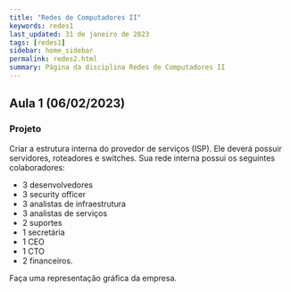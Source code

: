 ```yaml
---
title: "Redes de Computadores II"
keywords: redes1
last_updated: 31 de janeiro de 2023 
tags: [redes1]
sidebar: home_sidebar
permalink: redes2.html
summary: Página da disciplina Redes de Computadores II
---
```


## Aula 1 (06/02/2023)

### Projeto
Criar a estrutura interna do provedor de serviços (ISP). 
Ele deverá possuir servidores, roteadores e switches. 
Sua rede interna possui os seguintes colaboradores: 
- 3 desenvolvedores
- 3 security officer
- 3 analistas de infraestrutura
- 3 analistas de serviços
- 2 suportes
- 1 secretária
- 1 CEO
- 1 CTO 
- 2 financeiros. 

Faça uma representação gráfica da empresa.